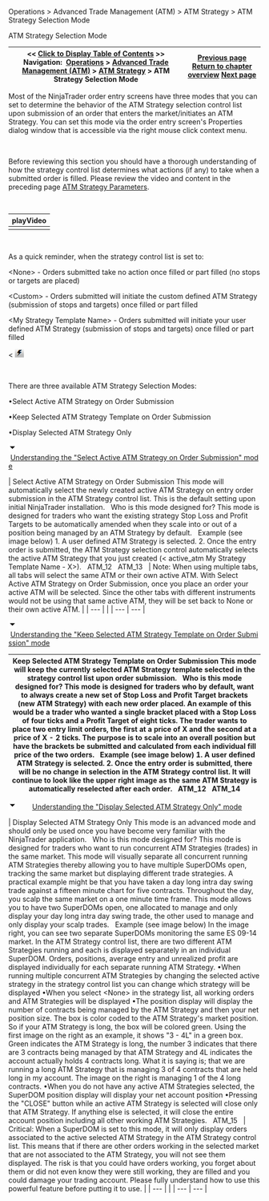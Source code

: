 ﻿


Operations \> Advanced Trade Management (ATM) \> ATM Strategy \> ATM Strategy Selection Mode






















ATM Strategy Selection Mode







| \<\< [Click to Display Table of Contents](atm_strategy_selection_mode.md) \>\> **Navigation:**     [Operations](operations.md) \> [Advanced Trade Management (ATM)](advanced_trade_management_atm.md) \> [ATM Strategy](atm_strategy.md) \> ATM Strategy Selection Mode | [Previous page](atm_strategy_parameters.md) [Return to chapter overview](atm_strategy.md) [Next page](stop_strategy.md) |
| --- | --- |














Most of the NinjaTrader order entry screens have three modes that you can set to determine the behavior of the ATM Strategy selection control list upon submission of an order that enters the market/initiates an ATM Strategy. You can set this mode via the order entry screen's Properties dialog window that is accessible via the right mouse click context menu.


 


Before reviewing this section you should have a thorough understanding of how the strategy control list determines what actions (if any) to take when a submitted order is filled. Please review the video and content in the preceding page [ATM Strategy Parameters](atm_strategy_parameters.md).


 




| playVideo |
| --- |
|  |



 


As a quick reminder, when the strategy control list is set to:


\<None\> \- Orders submitted take no action once filled or part filled (no stops or targets are placed)


\<Custom\> \- Orders submitted will initiate the custom defined ATM Strategy (submission of stops and targets) once filled or part filled


\<My Strategy Template Name\> \- Orders submitted will initiate your user defined ATM Strategy (submission of stops and targets) once filled or part filled


\< ![active_atm](active_atm.png)


 


There are three available ATM Strategy Selection Modes:


•Select Active ATM Strategy on Order Submission

•Keep Selected ATM Strategy Template on Order Submission

•Display Selected ATM Strategy Only

![tog_minus](tog_minus.gif)        [Understanding the "Select Active ATM Strategy on Order Submission" mode](javascript:HMToggle('toggle','UnderstandingTheselectActiveAtmStrategyOnOrderSubmissionMode','UnderstandingTheselectActiveAtmStrategyOnOrderSubmissionMode_ICON'))




| Select Active ATM Strategy on Order Submission This mode will automatically select the newly created active ATM Strategy on entry order submission in the ATM Strategy control list. This is the default setting upon initial NinjaTrader installation.   Who is this mode designed for? This mode is designed for traders who want the existing strategy Stop Loss and Profit Targets to be automatically amended when they scale into or out of a position being managed by an ATM Strategy by default.   Example (see image below) 1\. A user defined ATM Strategy is selected. 2\. Once the entry order is submitted, the ATM Strategy selection control automatically selects the active ATM Strategy that you just created (\< active_atm My Strategy Template Name \- X\>).    ATM_12   ATM_13     | Note: When using multiple tabs, all tabs will select the same ATM or their own active ATM. With Select Active ATM Strategy on Order Submission, once you place an order your active ATM will be selected. Since the other tabs with different instruments would not be using that same active ATM, they will be set back to None or their own active ATM. | | --- | |
| --- | --- |



![tog_minus](tog_minus.gif)        [Understanding the "Keep Selected ATM Strategy Template on Order Submission" mode](javascript:HMToggle('toggle','UnderstandingThekeepSelectedAtmStrategyTemplateOnOrderSubmissionMode','UnderstandingThekeepSelectedAtmStrategyTemplateOnOrderSubmissionMode_ICON'))




| Keep Selected ATM Strategy Template on Order Submission This mode will keep the currently selected ATM Strategy template selected in the strategy control list upon order submission.   Who is this mode designed for? This mode is designed for traders who by default, want to always create a new set of Stop Loss and Profit Target brackets (new ATM Strategy) with each new order placed. An example of this would be a trader who wanted a single bracket placed with a Stop Loss of four ticks and a Profit Target of eight ticks. The trader wants to place two entry limit orders, the first at a price of X and the second at a price of X \- 2 ticks. The purpose is to scale into an overall position but have the brackets be submitted and calculated from each individual fill price of the two orders.   Example (see image below) 1\. A user defined ATM Strategy is selected. 2\. Once the entry order is submitted, there will be no change in selection in the ATM Strategy control list. It will continue to look like the upper right image as the same ATM Strategy is automatically reselected after each order.   ATM_12   ATM_14 |
| --- |



![tog_minus](tog_minus.gif)        [Understanding the "Display Selected ATM Strategy Only" mode](javascript:HMToggle('toggle','UnderstandingThedisplaySelectedAtmStrategyOnlyMode','UnderstandingThedisplaySelectedAtmStrategyOnlyMode_ICON'))




| Display Selected ATM Strategy Only This mode is an advanced mode and should only be used once you have become very familiar with the NinjaTrader application.   Who is this mode designed for? This mode is designed for traders who want to run concurrent ATM Strategies (trades) in the same market. This mode will visually separate all concurrent running ATM Strategies thereby allowing you to have multiple SuperDOMs open, tracking the same market but displaying different trade strategies. A practical example might be that you have taken a day long intra day swing trade against a fifteen minute chart for five contracts. Throughout the day, you scalp the same market on a one minute time frame. This mode allows you to have two SuperDOMs open, one allocated to manage and only display your day long intra day swing trade, the other used to manage and only display your scalp trades.   Example (see image below) In the image right, you can see two separate SuperDOMs monitoring the same ES 09\-14 market. In the ATM Strategy control list, there are two different ATM Strategies running and each is displayed separately in an individual SuperDOM. Orders, positions, average entry and unrealized profit are displayed individually for each separate running ATM Strategy. •When running multiple concurrent ATM Strategies by changing the selected active strategy in the strategy control list you can change which strategy will be displayed •When you select \<None\> in the strategy list, all working orders and ATM Strategies will be displayed •The position display will display the number of contracts being managed by the ATM Strategy and then your net position size. The box is color coded to the ATM Strategy's market position. So if your ATM Strategy is long, the box will be colored green. Using the first image on the right as an example, it shows "3 \- 4L" in a green box. Green indicates the ATM Strategy is long, the number 3 indicates that there are 3 contracts being managed by that ATM Strategy and 4L indicates the account actually holds 4 contracts long. What it is saying is; that we are running a long ATM Strategy that is managing 3 of 4 contracts that are held long in my account. The image on the right is managing 1 of the 4 long contracts. •When you do not have any active ATM Strategies selected, the SuperDOM position display will display your net account position •Pressing the "CLOSE" button while an active ATM Strategy is selected will close only that ATM Strategy. If anything else is selected, it will close the entire account position including all other working ATM Strategies.   ATM_15     | Critical: When a SuperDOM is set to this mode, it will only display orders associated to the active selected ATM Strategy in the ATM Strategy control list. This means that if there are other orders working in the selected market that are not associated to the ATM Strategy, you will not see them displayed. The risk is that you could have orders working, you forget about them or did not even know they were still working, they are filled and you could damage your trading account. Please fully understand how to use this powerful feature before putting it to use. | | --- | |
| --- | --- |










